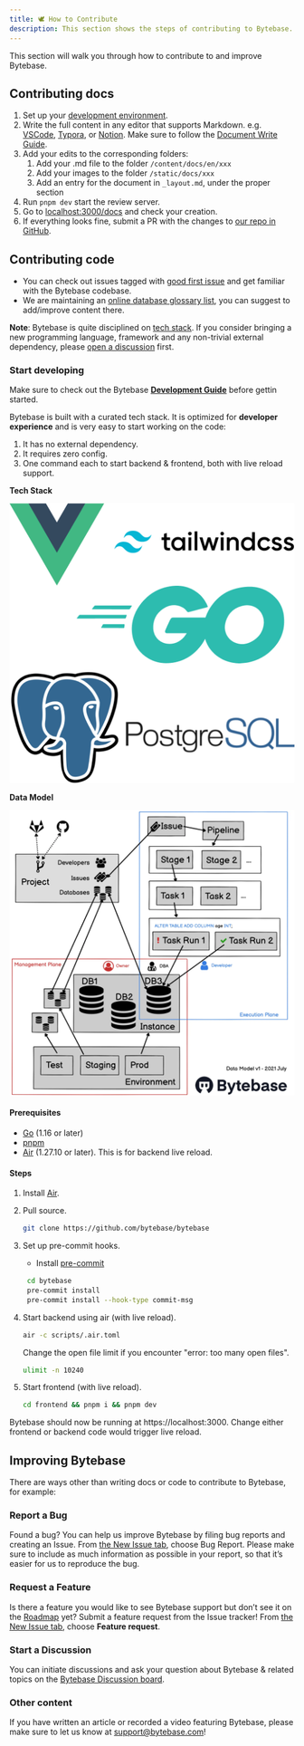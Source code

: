 ```yaml
---
title: 🕊️ How to Contribute
description: This section shows the steps of contributing to Bytebase.
---
```


This section will walk you through how to contribute to and improve Bytebase.

## Contributing docs

1. Set up your [development environment](https://github.com/bytebase/bytebase.com#-development).
2. Write the full content in any editor that supports Markdown. e.g. [VSCode](https://code.visualstudio.com/), [Typora](https://typora.io/), or [Notion](https://notion.so/). Make sure to follow the [Document Write Guide](/docs/document-write-guide).
3. Add your edits to the corresponding folders:
   1. Add your .md file to the folder `/content/docs/en/xxx`
   2. Add your images to the folder `/static/docs/xxx`
   3. Add an entry for the document in `_layout.md`, under the proper section
4. Run `pnpm dev` start the review server.
5. Go to [localhost:3000/docs](http://localhost:3000/docs) and check your creation.
6. If everything looks fine, submit a PR with the changes to [our repo in GitHub](https://github.com/bytebase/bytebase.com).

## Contributing code

- You can check out issues tagged with [good first issue](https://github.com/bytebase/bytebase/issues?q=is%3Aissue+is%3Aopen+label%3A%22good+first+issue%22) and get familiar with the Bytebase codebase.
- We are maintaining an [online database glossary list](https://bytebase.com/database-glossary/?source=github), you can suggest to add/improve content there.

**Note**: Bytebase is quite disciplined on [tech stack](https://github.com/bytebase/bytebase#installation). If you consider bringing a new programming language, framework and any non-trivial external dependency, please [open a discussion]((https://github.com/bytebase/bytebase/discussions)) first.

### Start developing

Make sure to check out the Bytebase **[Development Guide](https://github.com/bytebase/bytebase/tree/main/docs/dev-guide.md)** before gettin started.

Bytebase is built with a curated tech stack. It is optimized for **developer experience** and is very easy to start working on the code:

1. It has no external dependency.
2. It requires zero config.
3. One command each to start backend & frontend, both with live reload support.

**Tech Stack**

![techstack](/static/docs/en/contribute-to-bytebase/tech-stack.webp)

**Data Model**

![datamodel](/static/docs/en/contribute-to-bytebase/data-model-v1.webp)

#### Prerequisites

- [Go](https://golang.org/doc/install) (1.16 or later)
- [pnpm](https://pnpm.io/installation)
- [Air](https://github.com/cosmtrek/air#installation) (1.27.10 or later). This is for backend live reload.

#### Steps

1. Install [Air](https://github.com/cosmtrek/air#installation).

2. Pull source.

   ```bash
   git clone https://github.com/bytebase/bytebase
   ```

3. Set up pre-commit hooks.

   - Install [pre-commit](https://pre-commit.com/index.html#install)

   ```bash
    cd bytebase
    pre-commit install
    pre-commit install --hook-type commit-msg
   ```

4. Start backend using air (with live reload).

   ```bash
   air -c scripts/.air.toml
   ```

   Change the open file limit if you encounter "error: too many open files".

   ```bash
   ulimit -n 10240
   ```

5. Start frontend (with live reload).

   ```bash
   cd frontend && pnpm i && pnpm dev
   ```

Bytebase should now be running at https://localhost:3000. Change either frontend or backend code would trigger live reload.

## Improving Bytebase

There are ways other than writing docs or code to contribute to Bytebase, for example:

### Report a Bug

Found a bug? You can help us improve Bytebase by filing bug reports and creating an Issue. From [the New Issue tab](https://github.com/bytebase/bytebase/issues/new/choose), choose Bug Report.
Please make sure to include as much information as possible in your report, so that it’s easier for us to reproduce the bug.

### Request a Feature

Is there a feature you would like to see Bytebase support but don’t see it on the [Roadmap](https://github.com/bytebase/bytebase#features) yet? Submit a feature request from the Issue tracker! From [the New Issue tab](https://github.com/bytebase/bytebase/issues/new/choose), choose **Feature request**.

### Start a Discussion

You can initiate discussions and ask your question about Bytebase & related topics on the [Bytebase Discussion board](https://github.com/bytebase/bytebase/discussions).

### Other content

If you have written an article or recorded a video featuring Bytebase, please make sure to let us know at [support@bytebase.com](mailto:support@bytebase.com)!
